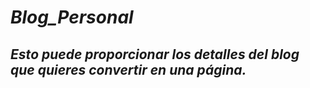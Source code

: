 # _Blog_Personal_

## **_Esto puede proporcionar los detalles del blog que quieres convertir en una página._**
